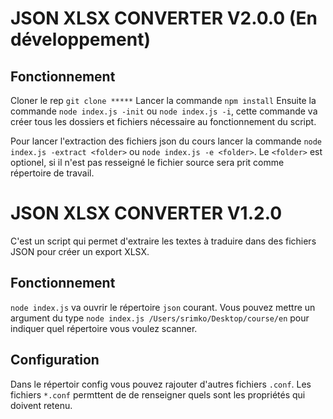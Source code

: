 # JSON XLSX CONVERTER V2.0.0 (En développement)

## Fonctionnement

Cloner le rep `git clone *****`
Lancer la commande `npm install`
Ensuite la commande `node index.js -init` ou `node index.js -i`, cette commande va créer tous les dossiers et fichiers nécessaire au fonctionnement du script.

Pour lancer l'extraction des fichiers json du cours lancer la commande `node index.js -extract <folder>` ou `node index.js -e <folder>`.
Le `<folder>` est optionel, si il n'est pas resseigné le fichier source sera prit comme répertoire de travail.


# JSON XLSX CONVERTER V1.2.0

C'est un script qui permet d'extraire les textes à traduire dans des fichiers JSON pour créer un export XLSX.

## Fonctionnement

`node index.js` va ouvrir le répertoire `json` courant. Vous pouvez mettre un argument du type `node index.js /Users/srimko/Desktop/course/en` pour indiquer quel répertoire vous voulez scanner.

## Configuration

Dans le répertoir config vous pouvez rajouter d'autres fichiers `.conf`.
Les fichiers `*.conf` permttent de de renseigner quels sont les propriétés qui doivent retenu.
